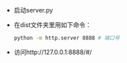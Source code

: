 - 启动server.py

- 在dist文件夹里用如下命令：

  ```bash
  python -m http.server 8888 # 端口号
  ```

- 访问http://127.0.0.1:8888/#/